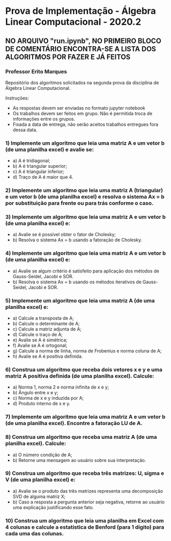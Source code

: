 # Prova de Implementação - Álgebra Linear Computacional - 2020.2
## NO ARQUIVO "run.ipynb", NO PRIMEIRO BLOCO DE COMENTÁRIO ENCONTRA-SE A LISTA DOS ALGORITMOS POR FAZER E JÁ FEITOS
### Professor Erito Marques
Repositório dos algoritmos solicitados na segunda prova da disciplina de Álgebra Linear Computacional.

Instruções:
- As respostas devem ser enviadas no formato jupyter notebook
- Os trabalhos devem ser feitos em grupo. Não é permitida troca de informações entre os
grupos.
- Fixada a data de entrega, não serão aceitos trabalhos entregues fora dessa data.

### 1) Implemente um algoritmo que leia uma matriz A e um vetor b (de uma planilha excel) e avalie se:
 - a) A é tridiagonal;
 - b) A é triangular superior;
 - c) A é triangular inferior;
 - d) Traço de A é maior que 4.

### 2) Implemente um algoritmo que leia uma matriz A (triangular) e um vetor b (de uma planilha excel) e resolva o sistema Ax = b por substituição para frente ou para trás conforme o caso.

### 3) Implemente um algoritmo que leia uma matriz A e um vetor b (de uma planilha excel) e:
 - a) Avalie se é possível obter o fator de Cholesky;
 - b) Resolva o sistema Ax = b usando a fatoração de Cholesky.

### 4) Implemente um algoritmo que leia uma matriz A e um vetor b (de uma planilha excel) e:
 - a) Avalie se algum critério é satisfeito para aplicação dos métodos de Gauss-Seidel, Jacobi e SOR.
 - b) Resolva o sistema Ax = b usando os métodos iterativos de Gauss-Seidel, Jacobi e SOR.

### 5) Implemente um algoritmo que leia uma matriz A (de uma planilha excel) e:
 - a) Calcule a transposta de A;
 - b) Calcule o determinante de A;
 - c) Calcule a matriz adjunta de A;
 - d) Calcule o traço de A;
 - e) Avalie se A é simétrica;
 - f) Avalie se A é ortogonal;
 - g) Calcule a norma de linha, norma de Frobenius e norma coluna de A;
 - h) Avalie se A é positiva definida.

### 6) Construa um algoritmo que receba dois vetores x e y e uma matriz A positiva definida (de uma planilha excel). Calcule:
 - a) Norma 1, norma 2 e norma infinita de x e y;
 - b) Ângulo entre x e y;
 - c) Norma de x e y induzida por A;
 - d) Produto interno de x e y.

### 7) Implemente um algoritmo que leia uma matriz A e um vetor b (de uma planilha excel). Encontre a fatoração LU de A.

### 8) Construa um algoritmo que receba uma matriz A (de uma planilha excel). Calcule:
 - a) O número condição de A;
 - b) Retorne uma mensagem ao usuário sobre sua interpretação.

### 9) Construa um algoritmo que receba três matrizes: U, sigma e V (de uma planilha excel) e:
 - a) Avalie se o produto das três matrizes representa uma decomposição SVD de alguma matriz X;
 - b) Caso a resposta a pergunta anterior seja negativa, retorne ao usuário uma explicação justificando esse fato.

### 10) Construa um algoritmo que leia uma planilha em Excel com 4 colunas e calcule a estatística de Benford (para 1 dígito) para cada uma das colunas. 
